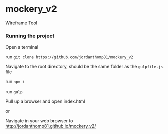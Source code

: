 # mockery_v2
Wireframe Tool


### Running the project
Open a terminal

run `git clone https://github.com/jordanthomp81/mockery_v2`

Navigate to the root directory, should be the same folder as the `gulpfile.js` file

run `npm i`

run `gulp`

Pull up a browser and open index.html

or 

Navigate in your web browser to http://jordanthomp81.github.io/mockery_v2/
